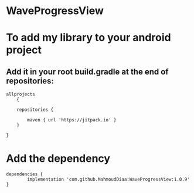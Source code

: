 # WaveProgressView
# To add my library to your android project

## Add it in your root build.gradle at the end of repositories:


	allprojects
		{
		
		repositories {
			
			maven { url 'https://jitpack.io' }
		}
		
	}


# Add the dependency

	dependencies {
	        implementation 'com.github.MahmoudDiaa:WaveProgressView:1.0.9'
	}
	
	
	
